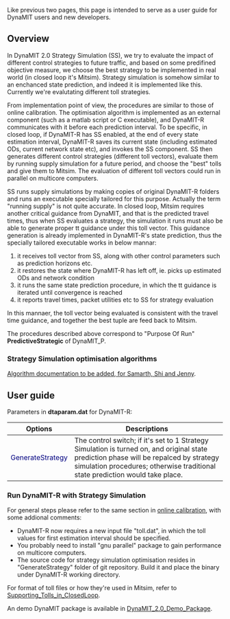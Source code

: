 Like previous two pages, this page is intended to serve as a user guide
for DynaMIT users and new developers.

## Overview

In DynaMIT 2.0 Strategy Simulation (SS), we try to evaluate the impact
of different control strategies to future traffic, and based on some
predifined objective measure, we choose the best strategy to be
implemented in real world (in closed loop it's Mitsim). Strategy
simulation is somehow similar to an enchanced state prediction, and
indeed it is implemented like this. Currently we're evalutating
different toll strategies.

From implementation point of view, the procedures are similar to those
of online calibration. The optimisation algorithm is implemented as an
external component (such as a matlab script or C executable), and
DynaMIT-R communicates with it before each prediction interval. To be
specific, in closed loop, if DynaMIT-R has SS enabled, at the end of
every state estimation interval, DynaMIT-R saves its current state
(including estimated ODs, current network state etc), and invokes the SS
component. SS then generates different control strategies (different
toll vectors), evaluate them by running supply simulation for a future
period, and choose the "best" tolls and give them to Mitsim. The
evaluation of different toll vectors could run in parallel on multicore
computers.

SS runs supply simulations by making copies of original DynaMIT-R
folders and runs an executable specially tailored for this purpose.
Actually the term "running supply" is not quite accurate. In closed
loop, Mitsim requires another critical guidance from DynaMIT, and that
is the predicted travel times, thus when SS evaluates a strategy, the
simulation it runs must also be able to generate proper tt guidance
under this toll vector. This guidance generation is already implemented
in DynaMIT-R's state prediction, thus the specially tailored executable
works in below mannar:

1.  it receives toll vector from SS, along with other control parameters
    such as prediction horizons etc.
2.  it restores the state where DynaMIT-R has left off, ie. picks up
    estimated ODs and network condition
3.  it runs the same state prediction procedure, in which the tt
    guidance is iterated until convergence is reached
4.  it reports travel times, packet utilities etc to SS for strategy
    evaluation

In this mannaer, the toll vector being evaluated is consistent with the
travel time guidance, and together the best tuple are feed back to
Mitsim.

The procedures described above correspond to "Purpose Of Run"
**PredictiveStrategic** of DynaMIT_P.

### Strategy Simulation optimisation algorithms

[Algorithm documentation to be added, for Samarth, Shi and
Jenny](Algorithm_documentation_to_be_added,_for_Samarth,_Shi_and_Jenny "wikilink").

## User guide

Parameters in **dtaparam.dat** for DynaMIT-R:

| Options                                    | Descriptions                                                                                                                                                                                                            |
| ------------------------------------------ | ----------------------------------------------------------------------------------------------------------------------------------------------------------------------------------------------------------------------- |
| <font color="Navy">GenerateStrategy</font> | The control switch; if it's set to 1 Strategy Simulation is turned on, and original state prediction phase will be repalced by strategy simulation procedures; otherwise traditional state prediction would take place. |

### Run DynaMIT-R with Strategy Simulation

For general steps please refer to the same section in [online
calibration](DynaMIT_2.0_Online_Calibration "wikilink"), with some
addional comments:

  - DynaMIT-R now requires a new input file "toll.dat", in which the
    toll values for first estimation interval should be specified.
  - You probably need to install "gnu parallel" package to gain
    performance on multicore computers.
  - The source code for strategy simulation optimisation resides in
    "GenerateStrategy" folder of git repository. Build it and place the
    binary under DynaMIT-R working directory.

For format of toll files or how they're used in Mitsim, refer to
[Supporting_Tolls_in_ClosedLoop](Supporting_Tolls_in_ClosedLoop "wikilink").

An demo DynaMIT package is available in
[DynaMIT_2.0_Demo_Package](DynaMIT_2.0_Demo_Package "wikilink").